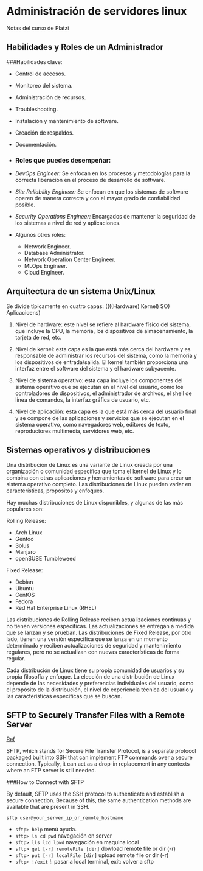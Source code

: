 # Administración de servidores linux

Notas del curso de Platzi

## Habilidades y Roles de un Administrador
###Habilidades clave:

* Control de accesos.
* Monitoreo del sistema.
* Administración de recursos.
* Troubleshooting.
* Instalación y mantenimiento de software.
* Creación de respaldos.
* Documentación.

* ### Roles que puedes desempeñar:

* _DevOps Engineer:_ Se enfocan en los procesos y metodologías para la correcta liberación en el proceso de desarrollo de software.
* _Site Reliability Engineer:_ Se enfocan en que los sistemas de software operen de manera correcta y con el mayor grado de confiabilidad posible.
* _Security Operations Engineer:_ Encargados de mantener la seguridad de los sistemas a nivel de red y aplicaciones.
* Algunos otros roles:
	* Network Engineer.
	* Database Administrator.
	* Network Operation Center Engineer.
	* MLOps Engineer.
	* Cloud Engineer.

## Arquitectura de un sistema Unix/Linux
Se divide típicamente en cuatro capas:
 ((((Hardware) Kernel) SO) Aplicacioens)

1. Nivel de hardware: este nivel se refiere al hardware físico del sistema, que incluye la CPU, la memoria, los dispositivos de almacenamiento, la tarjeta de red, etc.

2. Nivel de kernel: esta capa es la que está más cerca del hardware y es responsable de administrar los recursos del sistema, como la memoria y los dispositivos de entrada/salida. El kernel también proporciona una interfaz entre el software del sistema y el hardware subyacente.
 
3. Nivel de sistema operativo: esta capa incluye los componentes del sistema operativo que se ejecutan en el nivel del usuario, como los controladores de dispositivos, el administrador de archivos, el shell de línea de comandos, la interfaz gráfica de usuario, etc.

4. Nivel de aplicación: esta capa es la que está más cerca del usuario final y se compone de las aplicaciones y servicios que se ejecutan en el sistema operativo, como navegadores web, editores de texto, reproductores multimedia, servidores web, etc.

## Sistemas operativos y distribuciones

Una distribución de Linux es una variante de Linux creada por una organización o comunidad específica que toma el kernel de Linux y lo combina con otras aplicaciones y herramientas de software para crear un sistema operativo completo. Las distribuciones de Linux pueden variar en características, propósitos y enfoques.

Hay muchas distribuciones de Linux disponibles, y algunas de las más populares son:

Rolling Release:  
* Arch Linux
* Gentoo
* Solus
* Manjaro
* openSUSE Tumbleweed

Fixed Release:
* Debian
* Ubuntu
* CentOS
* Fedora
* Red Hat Enterprise Linux (RHEL)

Las distribuciones de Rolling Release reciben actualizaciones continuas y no tienen versiones específicas. Las actualizaciones se entregan a medida que se lanzan y se prueban. Las distribuciones de Fixed Release, por otro lado, tienen una versión específica que se lanza en un momento determinado y reciben actualizaciones de seguridad y mantenimiento regulares, pero no se actualizan con nuevas características de forma regular.

Cada distribución de Linux tiene su propia comunidad de usuarios y su propia filosofía y enfoque. La elección de una distribución de Linux depende de las necesidades y preferencias individuales del usuario, como el propósito de la distribución, el nivel de experiencia técnica del usuario y las características específicas que se buscan.


## SFTP to Securely Transfer Files with a Remote Server

[Ref](https://www.digitalocean.com/community/tutorials/how-to-use-sftp-to-securely-transfer-files-with-a-remote-server#how-to-connect-with-sftp)

SFTP, which stands for Secure File Transfer Protocol, is a separate protocol packaged built into SSH that can implement FTP commands over a secure connection. Typically, it can act as a drop-in replacement in any contexts where an FTP server is still needed.

###How to Connect with SFTP

By default, SFTP uses the SSH protocol to authenticate and establish a secure connection. Because of this, the same authentication methods are available that are present in SSH.

`sftp user@your_server_ip_or_remote_hostname`

* `sftp> help` menú ayuda. 
* `sftp> ls cd pwd` navegación en server
* `sftp> lls lcd lpwd` navegación en maquina local
* `sftp> get [-r] remoteFile [dir]` dowload remote file or dir (-r)
* `sftp> put [-r] localFile [dir]` upload remote file or dir (-r)
* `sftp> !/exit` !: pasar a local terminal, exit: volver a sftp